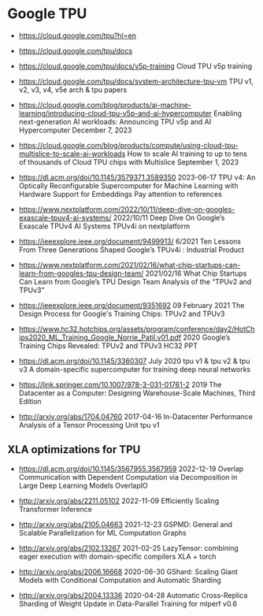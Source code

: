 # Google TPU

- https://cloud.google.com/tpu?hl=en
- https://cloud.google.com/tpu/docs

- https://cloud.google.com/tpu/docs/v5p-training
  Cloud TPU v5p training

- https://cloud.google.com/tpu/docs/system-architecture-tpu-vm
  TPU v1, v2, v3, v4, v5e arch & tpu papers

- https://cloud.google.com/blog/products/ai-machine-learning/introducing-cloud-tpu-v5p-and-ai-hypercomputer
  Enabling next-generation AI workloads: Announcing TPU v5p and AI Hypercomputer
  December 7, 2023

- https://cloud.google.com/blog/products/compute/using-cloud-tpu-multislice-to-scale-ai-workloads
  How to scale AI training to up to tens of thousands of Cloud TPU chips with Multislice
  September 1, 2023

- https://dl.acm.org/doi/10.1145/3579371.3589350
  2023-06-17
  TPU v4: An Optically Reconfigurable Supercomputer for Machine Learning with Hardware Support for Embeddings
  Pay attention to references

- https://www.nextplatform.com/2022/10/11/deep-dive-on-googles-exascale-tpuv4-ai-systems/
  2022/10/11
  Deep Dive On Google’s Exascale TPUv4 AI Systems
  TPUv4i on nextplatform

- https://ieeexplore.ieee.org/document/9499913/
  6/2021
  Ten Lessons From Three Generations Shaped Google’s TPUv4i : Industrial Product

- https://www.nextplatform.com/2021/02/16/what-chip-startups-can-learn-from-googles-tpu-design-team/
  2021/02/16
  What Chip Startups Can Learn from Google’s TPU Design Team
  Analysis of the “TPUv2 and TPUv3”

- https://ieeexplore.ieee.org/document/9351692
  09 February 2021
  The Design Process for Google's Training Chips: TPUv2 and TPUv3

- https://www.hc32.hotchips.org/assets/program/conference/day2/HotChips2020_ML_Training_Google_Norrie_Patil.v01.pdf
  2020
  Google’s Training Chips Revealed: TPUv2 and TPUv3
  HC32 PPT

- https://dl.acm.org/doi/10.1145/3360307
  July 2020
  tpu v1 & tpu v2 & tpu v3
  A domain-specific supercomputer for training deep neural networks

- https://link.springer.com/10.1007/978-3-031-01761-2
  2019
  The Datacenter as a Computer: Designing Warehouse-Scale Machines, Third Edition

- http://arxiv.org/abs/1704.04760
  2017-04-16
  In-Datacenter Performance Analysis of a Tensor Processing Unit
  tpu v1

## XLA optimizations for TPU

- https://dl.acm.org/doi/10.1145/3567955.3567959
  2022-12-19
  Overlap Communication with Dependent Computation via Decomposition in Large Deep Learning Models
  OverlapIO

- http://arxiv.org/abs/2211.05102
  2022-11-09
  Efficiently Scaling Transformer Inference

- http://arxiv.org/abs/2105.04663
  2021-12-23
  GSPMD: General and Scalable Parallelization for ML Computation Graphs

- http://arxiv.org/abs/2102.13267
  2021-02-25
  LazyTensor: combining eager execution with domain-specific compilers
  XLA + torch

- http://arxiv.org/abs/2006.16668
  2020-06-30
  GShard: Scaling Giant Models with Conditional Computation and Automatic Sharding

- http://arxiv.org/abs/2004.13336
  2020-04-28
  Automatic Cross-Replica Sharding of Weight Update in Data-Parallel Training
  for mlperf v0.6
